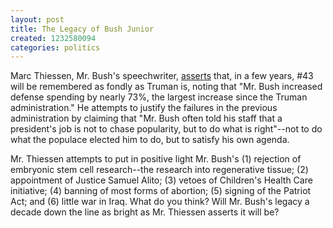 ```yaml
---
layout: post
title: The Legacy of Bush Junior
created: 1232580094
categories: politics
---
```

Marc Thiessen, Mr. Bush's speechwriter, [asserts](http://online.wsj.com/article/SB123241445616196157.html) that, in a few years, #43 will be remembered as fondly as Truman is, noting that "Mr. Bush increased defense spending by nearly 73%, the largest increase since the Truman administration." He attempts to justify the failures in the previous administration by claiming that "Mr. Bush often told his staff that a president's job is not to chase popularity, but to do what is right"--not to do what the populace elected him to do, but to satisfy his own agenda.

Mr. Thiessen attempts to put in positive light Mr. Bush's (1) rejection of embryonic stem cell research--the research into regenerative tissue; (2) appointment of Justice Samuel Alito; (3) vetoes of Children's Health Care initiative; (4) banning of most forms of abortion; (5) signing of the Patriot Act; and (6) little war in Iraq. What do you think? Will Mr. Bush's legacy a decade down the line as bright as Mr. Thiessen asserts it will be?
